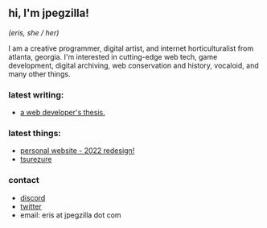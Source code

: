 ## hi, I'm jpegzilla!
_(eris, she / her)_

I am a creative programmer, digital artist, and internet horticulturalist from atlanta, georgia. I'm interested in cutting-edge web tech, game development, digital archiving, web conservation and history, vocaloid, and many other things.

### latest writing:

  - [a web developer's thesis.](https://github.com/jpegzilla/thesis)

### latest things:

  - [personal website - 2022 redesign!](https://jpegzilla.com)
  - [tsurezure](https://github.com/jpegzilla/tsurezure)

### contact

  - [discord](https://discordapp.com/invite/Ft9rVA6)
  - [twitter](https://twitter.com/jpegzilla)
  - email: eris at jpegzilla dot com

